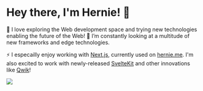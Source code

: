 # Hey there, I'm Hernie! 👋

🔭 I love exploring the Web development space and trying new technologies enabling the future of the Web!
🌱 I’m constantly looking at a multitude of new frameworks and edge technologies.

⚡ I especailly enjoy working with [Next.js](https://nextjs.org), currently used on [hernie.me](https://hernie.me).
I'm also excited to work with newly-released [SvelteKit](https://kit.svelte.dev) and other innovations like [Qwik](https://qwik.builder.io)!

![](https://github-readme-stats.vercel.app/api?username=h3rnie&count_private=true&show_icons=true&hide_border=true&include_all_commits=true&theme=radical&custom_title=Oui&nbsp;oui&nbsp;baguette&#129366;)
